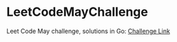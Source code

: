 # LeetCodeMayChallenge

Leet Code May challenge, solutions in Go:
[Challenge Link](https://leetcode.com/explore/challenge/card/may-leetcoding-challenge/534)